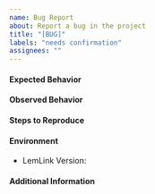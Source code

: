 ```yaml
---
name: Bug Report
about: Report a bug in the project
title: "[BUG]"
labels: "needs confirmation"
assignees: ""
---
```


#### Expected Behavior

<!-- Concisely describe the behavior you expected -->

#### Observed Behavior

<!-- Concisely describe the behavior you observed -->

#### Steps to Reproduce

<!-- Provide a link to a live example, or an unambiguous set of steps to reproduce this bug. Include code to reproduce, if relevant -->

#### Environment

<!-- Please provide the following information -->

- LemLink Version: <!-- (e.g. 0.4.5) -->

#### Additional Information

<!-- Add any other relevant information about the problem here -->
<!-- This includes screenshots, code snippets, videos, anything you think is relevant -->

